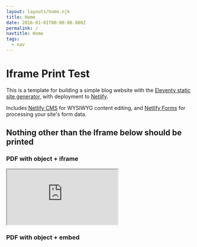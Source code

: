 ```yaml
---
layout: layouts/home.njk
title: Home
date: 2016-01-01T00:00:00.000Z
permalink: /
navtitle: Home
tags:
  - nav
---
```


# Iframe Print Test

This is a template for building a simple blog website with the [Eleventy static site generator](https://www.11ty.io), with deployment to [Netlify](https://www.netlify.com).

Includes [Netlify CMS](https://www.netlifycms.org) for WYSIWYG content editing, and [Netlify Forms](https://www.netlify.com/docs/form-handling) for processing your site's form data.

## Nothing other than the Iframe below should be printed

### PDF with object + iframe

<div class="iframe-wrap">
  <object data="https://www.w3.org/WAI/ER/tests/xhtml/testfiles/resources/pdf/dummy.pdf" type="application/pdf">
    <iframe src="https://docs.google.com/viewer?url=https://www.w3.org/WAI/ER/tests/xhtml/testfiles/resources/pdf/dummy.pdf&embedded=true"></iframe>
  </object>
</div>

### PDF with object + embed

<div class="iframe-wrap">
  <object data="ttps://www.w3.org/WAI/ER/tests/xhtml/testfiles/resources/pdf/dummy.pdf" type="application/pdf">
    <embed src="ttps://www.w3.org/WAI/ER/tests/xhtml/testfiles/resources/pdf/dummy.pdf" type="application/pdf" />
  </object>
</div>
